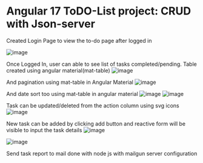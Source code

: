 # Angular 17 ToDO-List project: CRUD with Json-server

Created Login Page to view the to-do page after logged in

![image](https://github.com/user-attachments/assets/6b424b8b-18c0-429f-ac83-9af308e38628)

Once Logged In, user can able to see list of tasks completed/pending.
Table created using angular material(mat-table)
![image](https://github.com/user-attachments/assets/1381ceef-e0ea-4cc1-b05b-c836766afe35)


And pagination using mat-table in Angular Material
![image](https://github.com/user-attachments/assets/8a9b5c1a-1f06-46ce-8055-eddcc8cb5aba)

And date sort too using mat-table in angular material
![image](https://github.com/user-attachments/assets/6bf9d39a-dbc3-4de8-ad8c-3299d089fd77)
![image](https://github.com/user-attachments/assets/99ba9f2c-4e24-4cf9-a5e8-5c6eff447703)

Task can be updated/deleted from the action column using svg icons
![image](https://github.com/user-attachments/assets/a9c72374-b68d-438a-842e-5e001bfb8176)

New task can be added by clicking add button and reactive form will be visible to input the task details
![image](https://github.com/user-attachments/assets/1a60ea81-856d-4485-a90f-39a69b6758f6)

![image](https://github.com/user-attachments/assets/d28893e2-7fdd-4876-9398-c5b95557ae9b)

Send task report to mail done with node js with mailgun server configuration
